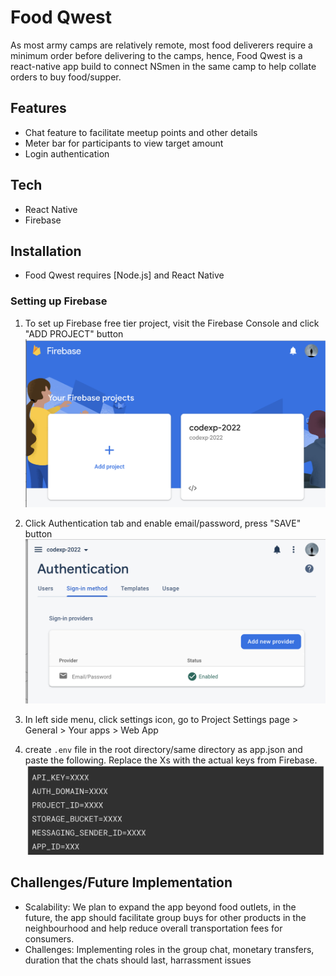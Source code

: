 
# Food Qwest
As most army camps are relatively remote, most food deliverers require a minimum order before delivering to the camps, hence,
Food Qwest is a react-native app build to connect NSmen in the same camp to help collate orders to buy food/supper.

## Features
- Chat feature to facilitate meetup points and other details
- Meter bar for participants to view target amount
- Login authentication
  
## Tech
- React Native
- Firebase

## Installation
- Food Qwest requires [Node.js] and React Native

### Setting up Firebase
1. To set up Firebase free tier project, visit the Firebase Console and click "ADD PROJECT" button
![pic1](https://github.com/jinyangp/codeexp_2022/blob/00e322e4bae483b4902b68baa8d4bdad870b936d/assets/add.png)

2. Click Authentication tab and enable email/password, press "SAVE" button
![pic2](https://github.com/jinyangp/codeexp_2022/blob/9ee54e66a881b966c897f29ae0a167d45eab923c/assets/auth.png)
3. In left side menu, click settings icon, go to Project Settings page > General > Your apps > Web App

4. create ```.env``` file in the root directory/same directory as app.json and paste the following. Replace the Xs with the actual keys from Firebase.
![pic3](https://github.com/jinyangp/codeexp_2022/blob/9ee54e66a881b966c897f29ae0a167d45eab923c/assets/apikey.png)

## Challenges/Future Implementation
- Scalability: We plan to expand the app beyond food outlets, in the future, the app should facilitate group buys for other products in the neighbourhood and help reduce overall transportation fees for consumers.
- Challenges: Implementing roles in the group chat, monetary transfers, duration that the chats should last, harrassment issues

